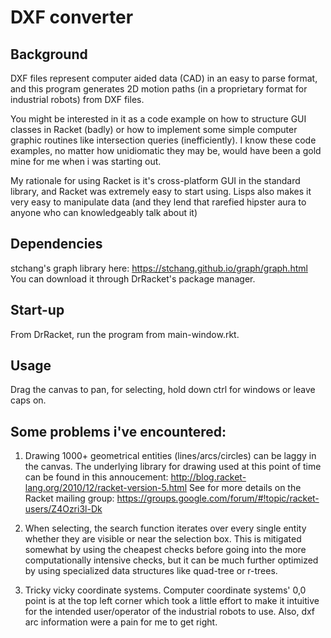# DXF converter

## Background
DXF files represent computer aided data (CAD) in an easy to parse format, and this program generates 2D motion paths (in a proprietary format for industrial robots) from DXF files.

You might be interested in it as a code example on how to structure GUI classes in Racket (badly) or how to implement some simple computer graphic routines like intersection queries (inefficiently). I know these code examples, no matter how unidiomatic they may be, would have been a gold mine for me when i was starting out.

My rationale for using Racket is it's cross-platform GUI in the standard library, and Racket was extremely easy to start using. Lisps also makes it very easy to manipulate data (and they lend that rarefied hipster aura to anyone who can knowledgeably talk about it)

## Dependencies

stchang's graph library here: https://stchang.github.io/graph/graph.html
You can download it through DrRacket's package manager.

## Start-up

From DrRacket, run the program from main-window.rkt.

## Usage
Drag the canvas to pan, for selecting, hold down ctrl for windows or leave caps on.

## Some problems i've encountered:
1) Drawing 1000+ geometrical entities (lines/arcs/circles) can be laggy in the canvas. The underlying library for drawing used at this point of time can be found in this annoucement: http://blog.racket-lang.org/2010/12/racket-version-5.html
See for more details on the Racket mailing group: https://groups.google.com/forum/#!topic/racket-users/Z4Ozri3l-Dk

2) When selecting, the search function iterates over every single entity whether they are visible or near the selection box. This is mitigated somewhat by using the cheapest checks before going into the more computationally intensive checks, but it can be much further optimized by using specialized data structures like quad-tree or r-trees.

3) Tricky vicky coordinate systems. Computer coordinate systems' 0,0 point is at the top left corner which took a little effort to make it intuitive for the intended user/operator of the industrial robots to use. Also, dxf arc information were a pain for me to get right.
